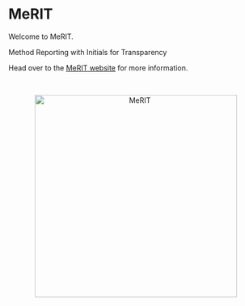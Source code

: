 # MeRIT

Welcome to MeRIT.

Method Reporting with Initials for Transparency

Head over to the [MeRIT website](http://www.merit.help/) for more information.

<br>

<p align="center">
    <img src="MeritLogo.png" alt="MeRIT"
      width="400" 
     height="400"> 
</p>
